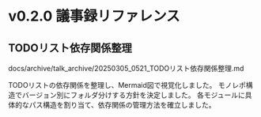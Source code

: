 # v0.2.0 議事録リファレンス

## TODOリスト依存関係整理
docs/archive/talk_archive/20250305_0521_TODOリスト依存関係整理.md

TODOリストの依存関係を整理し、Mermaid図で視覚化しました。
モノレポ構造でバージョン別にフォルダ分けする方針を決定しました。
各モジュールに具体的なパス構造を割り当て、依存関係の管理方法を確立しました。
